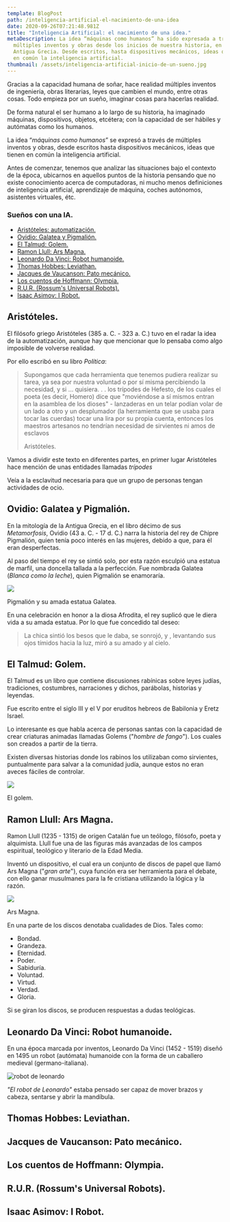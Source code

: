 ```yaml
---
template: BlogPost
path: /inteligencia-artificial-el-nacimiento-de-una-idea
date: 2020-09-26T07:21:48.981Z
title: "Inteligencia Artificial: el nacimiento de una idea."
metaDescription: La idea “máquinas como humanos” ha sido expresada a través de
  múltiples inventos y obras desde los inicios de nuestra historia, en la
  Antigua Grecia. Desde escritos, hasta dispositivos mecánicos, ideas que tienen
  en común la inteligencia artificial.
thumbnail: /assets/inteligencia-artificial-inicio-de-un-sueno.jpg
---
```

Gracias a la capacidad humana de soñar, hace realidad múltiples inventos de ingeniería, obras literarias, leyes que cambien el mundo, entre otras cosas. Todo empieza por un sueño, imaginar cosas para hacerlas realidad.

De forma natural el ser humano a lo largo de su historia, ha imaginado máquinas, dispositivos, objetos, etcétera; con la capacidad de ser hábiles y autómatas como los humanos.

La idea “*máquinas como humanos*” se expresó a través de múltiples inventos y obras, desde escritos hasta dispositivos mecánicos, ideas que tienen en común la inteligencia artificial.

Antes de comenzar, tenemos que analizar las situaciones bajo el contexto de la época, ubicarnos en aquellos puntos de la historia pensando que no existe conocimiento acerca de computadoras, ni mucho menos definiciones de inteligencia artificial, aprendizaje de máquina, coches autónomos, asistentes virtuales, étc.

### Sueños con una IA.

* [Aristóteles: automatización.](#aristoteles)
* [Ovidio: Galatea y Pigmalión.](#ovidio)
* [El Talmud: Golem.](#talmud)
* [Ramon Llull: Ars Magna.](#ramon)
* [Leonardo Da Vinci: Robot humanoide.](#da-vinci)
* [Thomas Hobbes: Leviathan.](#thomas)
* [Jacques de Vaucanson: Pato mecánico.](#jacques)
* [Los cuentos de Hoffmann: Olympia.](#hoffmann)
* [R.U.R. (Rossum's Universal Robots).](#rur)
* [Isaac Asimov: I Robot.](#asimov)

<div id="aristoteles"></div>

## Aristóteles.

El filósofo griego Aristóteles (385 a. C. - 323 a. C.) tuvo en el radar la idea de la automatización, aunque hay que mencionar que lo pensaba como algo imposible de volverse realidad.

Por ello escribó en su libro *Política*:

> Supongamos que cada herramienta que tenemos pudiera realizar su tarea, ya sea por nuestra voluntad o por sí misma percibiendo la necesidad, y si … quisiera. . . los trípodes de Hefesto, de los cuales el poeta (es decir, Homero) dice que "moviéndose a sí mismos entran en la asamblea de los dioses" - lanzaderas en un telar podían volar de un lado a otro y un desplumador (la herramienta que se usaba para tocar las cuerdas) tocar una lira por su propia cuenta, entonces los maestros artesanos no tendrían necesidad de sirvientes ni amos de esclavos
>
> Aristóteles.

Vamos a dividir este texto en diferentes partes, en primer lugar Aristóteles hace mención de unas entidades llamadas _trípodes_ 

Veía a la esclavitud necesaria para que un grupo de personas tengan actividades de ocio.

<div id="1"></div>

## Ovidio: Galatea y Pigmalión.

En la mitología de la Antigua Grecia, en el libro décimo de sus *Metamorfosis*, Ovidio (43 a. C. - 17 d. C.) narra la historia del rey de Chipre Pigmalión, quien tenía poco interés en las mujeres, debido a que, para él eran desperfectas.

Al paso del tiempo el rey se sintió solo, por esta razón esculpió una estatua de marfil, una doncella tallada a la perfección. Fue nombrada Galatea (*Blanca como la leche*), quien Pigmalión se enamoraría.

<div class='img-container'>

![](https://zonadeaprendizaje.com/wp-content/uploads/2020/09/566px-Pygmalion_and_Galatea_Gerome_back.jpg)
</div>
Pigmalión y su amada estatua Galatea.

En una celebración en honor a la diosa Afrodita, el rey suplicó que le diera vida a su amada estatua. Por lo que fue concedido tal deseo:

> La chica sintió los besos que le daba, se sonrojó, y , levantando sus ojos tímidos hacia la luz, miró a su amado y al cielo.

<div id="3"></div>

## El Talmud: Golem.

El Talmud es un libro que contiene discusiones rabínicas sobre leyes judías, tradiciones, costumbres, narraciones y dichos, parábolas, historias y leyendas.

Fue escrito entre el siglo III y el V por eruditos hebreos de Babilonia y Eretz Israel.

Lo interesante es que habla acerca de personas santas con la capacidad de crear criaturas animadas llamadas Golems ("*hombre de fango*"). Los cuales son creados a partir de la tierra.

Existen diversas historias donde los rabinos los utilizaban como sirvientes, puntualmente para salvar a la comunidad judía, aunque estos no eran aveces fáciles de controlar.

<div class='img-container'>

![](https://zonadeaprendizaje.com/wp-content/uploads/2020/09/golem_opt-1.jpg)
</div>
El golem.

<div id="4"></div>

## Ramon Llull: Ars Magna.

Ramon Llull (1235 - 1315) de origen Catalán fue un teólogo, filósofo, poeta y alquimista. Llull fue una de las figuras más avanzadas de los campos espiritual, teológico y literario de la Edad Media.

Inventó un dispositivo, el cual era un conjunto de discos de papel que llamó Ars Magna ("*gran arte*"), cuya función era ser herramienta para el debate, con ello ganar musulmanes para la fe cristiana utilizando la lógica y la razón.

<div class='img-container'>

![](https://zonadeaprendizaje.com/wp-content/uploads/2020/09/9e389de09fce6877a965de52a7e26780b94821cc_00.jpg)
</div>

Ars Magna.

En una parte de los discos denotaba cualidades de Dios. Tales como:

* Bondad.
* Grandeza.
* Eternidad.
* Poder.
* Sabiduría.
* Voluntad.
* Virtud.
* Verdad.
* Gloria.

Si se giran los discos, se producen respuestas a dudas teológicas.

<div id="5"></div>

## Leonardo Da Vinci: Robot humanoide.

En una época marcada por inventos, Leonardo Da Vinci (1452 - 1519) diseñó en 1495 un robot (autómata) humanoide con la forma de un caballero medieval (germano-italiana).

<div class='img-container'>

![robot de leonardo](https://upload.wikimedia.org/wikipedia/commons/thumb/4/45/Leonardo-Robot3.jpg/800px-Leonardo-Robot3.jpg)
</div>

_"El robot de Leonardo"_  estaba pensado ser capaz de mover brazos y cabeza, sentarse 
y abrir la mandíbula.

<div id="6"></div>

## Thomas Hobbes: Leviathan.



<div id="7"></div>

## Jacques de Vaucanson: Pato mecánico.



<div id="8"></div>

## Los cuentos de Hoffmann: Olympia.



<div id="9"></div>

## R.U.R. (Rossum's Universal Robots).



<div id="10"></div>

## Isaac Asimov: I Robot.